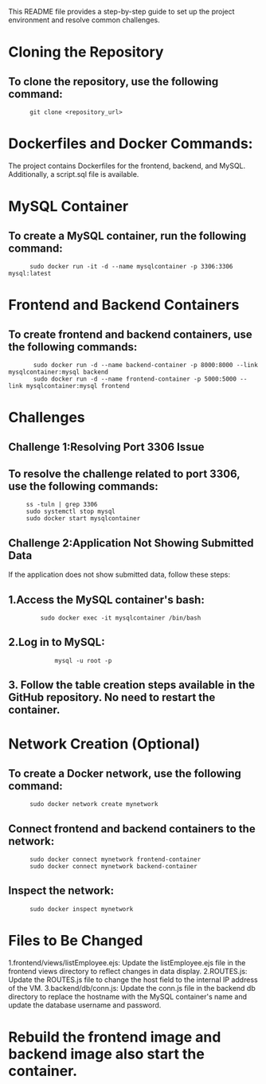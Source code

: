 This README file provides a step-by-step guide to set up the project environment and resolve common challenges.
# Cloning the Repository
 ## To clone the repository, use the following command:
          git clone <repository_url>

# Dockerfiles and Docker Commands:
The project contains Dockerfiles for the frontend, backend, and MySQL. Additionally, a script.sql file is available.
# MySQL Container
  ## To create a MySQL container, run the following command:
          sudo docker run -it -d --name mysqlcontainer -p 3306:3306 mysql:latest
# Frontend and Backend Containers
   ## To create frontend and backend containers, use the following commands:
           sudo docker run -d --name backend-container -p 8000:8000 --link mysqlcontainer:mysql backend
           sudo docker run -d --name frontend-container -p 5000:5000 --link mysqlcontainer:mysql frontend

# Challenges
## Challenge 1:Resolving Port 3306 Issue
   ## To resolve the challenge related to port 3306, use the following commands:
         ss -tuln | grep 3306
         sudo systemctl stop mysql
         sudo docker start mysqlcontainer
## Challenge 2:Application Not Showing Submitted Data
 If the application does not show submitted data, follow these steps:
   ## 1.Access the MySQL container's bash:
             sudo docker exec -it mysqlcontainer /bin/bash
   ## 2.Log in to MySQL:
                 mysql -u root -p
   ## 3. Follow the table creation steps available in the GitHub repository. No need to restart the container.
# Network Creation (Optional)
   ## To create a Docker network, use the following command:
          sudo docker network create mynetwork
  ## Connect frontend and backend containers to the network:
          sudo docker connect mynetwork frontend-container
          sudo docker connect mynetwork backend-container
   ## Inspect the network:
          sudo docker inspect mynetwork

# Files to Be Changed
  1.frontend/views/listEmployee.ejs:
           Update the listEmployee.ejs file in the frontend views directory to reflect changes in data display.
    2.ROUTES.js:
           Update the ROUTES.js file to change the host field to the internal IP address of the VM.
    3.backend/db/conn.js:
           Update the conn.js file in the backend db directory to replace the hostname with the MySQL container's name and update the database username and password.

           
# Rebuild the frontend image and backend image also start the container.






    



